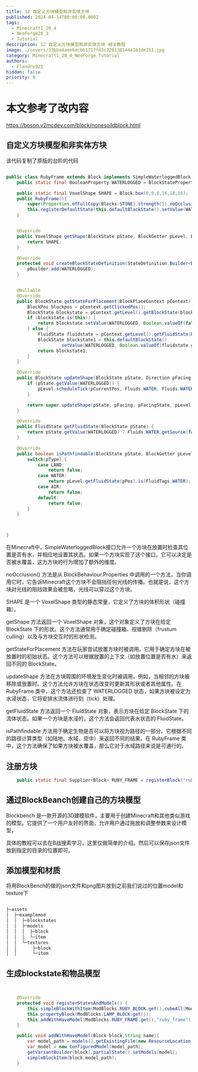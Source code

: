 ```yaml
---
title: 12 自定义方块模型和非实体方块
published: 2024-04-14T00:00:00.000Z
tags:
  - Minecraft1_20_4
  - NeoForge20_3
  - Tutorial
description: 12 自定义方块模型和非实体方块 相关教程
image: ./covers/33bba4aee6ecbb1717f43c720138144e1b1de251.jpg
category: Minecraft1_20_4_NeoForge_Tutorial
authors:
  - Flandre923
hidden: false
priority: 0
---
```

# 本文参考了改内容

https://boson.v2mcdev.com/block/nonesoildblock.html


## 自定义方块模型和非实体方块

该代码复制了原版的台阶的代码

```java

public class RubyFrame extends Block implements SimpleWaterloggedBlock {
    public static final BooleanProperty WATERLOGGED = BlockStateProperties.WATERLOGGED;

    public static final VoxelShape SHAPE = Block.box(0,0,0,16,18,16);
    public RubyFrame(){
        super(Properties.ofFullCopy(Blocks.STONE).strength(5).noOcclusion());
        this.registerDefaultState(this.defaultBlockState().setValue(WATERLOGGED, Boolean.valueOf(false)));
    }


    @Override
    public VoxelShape getShape(BlockState pState, BlockGetter pLevel, BlockPos pPos, CollisionContext pContext) {
        return SHAPE;
    }

    @Override
    protected void createBlockStateDefinition(StateDefinition.Builder<Block, BlockState> pBuilder) {
        pBuilder.add(WATERLOGGED);
    }


    @Nullable
    @Override
    public BlockState getStateForPlacement(BlockPlaceContext pContext) {
        BlockPos blockpos = pContext.getClickedPos();
        BlockState blockstate = pContext.getLevel().getBlockState(blockpos);
        if (blockstate.is(this)) {
            return blockstate.setValue(WATERLOGGED, Boolean.valueOf(false));
        } else {
            FluidState fluidstate = pContext.getLevel().getFluidState(blockpos);
            BlockState blockstate1 = this.defaultBlockState()
                    .setValue(WATERLOGGED, Boolean.valueOf(fluidstate.getType() == Fluids.WATER));
            return blockstate1;
        }
    }

    @Override
    public BlockState updateShape(BlockState pState, Direction pFacing, BlockState pFacingState, LevelAccessor pLevel, BlockPos pCurrentPos, BlockPos pFacingPos) {
        if (pState.getValue(WATERLOGGED)) {
            pLevel.scheduleTick(pCurrentPos, Fluids.WATER, Fluids.WATER.getTickDelay(pLevel));
        }

        return super.updateShape(pState, pFacing, pFacingState, pLevel, pCurrentPos, pFacingPos);
    }

    @Override
    public FluidState getFluidState(BlockState pState) {
        return pState.getValue(WATERLOGGED) ? Fluids.WATER.getSource(false) : super.getFluidState(pState);
    }

    @Override
    public boolean isPathfindable(BlockState pState, BlockGetter pLevel, BlockPos pPos, PathComputationType pType) {
        switch(pType) {
            case LAND:
                return false;
            case WATER:
                return pLevel.getFluidState(pPos).is(FluidTags.WATER);
            case AIR:
                return false;
            default:
                return false;
        }
    }



}


```

在Minecraft中，SimpleWaterloggedBlock接口允许一个方块在放置时检查其位置是否有水，并相应地设置其状态。如果一个方块实现了这个接口，它可以决定是否被水覆盖，这为方块的行为增加了额外的维度。

noOcclusion() 方法是从 BlockBehaviour.Properties 中调用的一个方法，当你调用它时，它告诉Minecraft这个方块不会阻挡任何光线的传播。也就是说，这个方块对光线的阻挡效果会被忽略，光线可以穿过这个方块。

SHAPE 是一个 VoxelShape 类型的静态常量，它定义了方块的体积形状（碰撞箱）。

getShape 方法返回一个 VoxelShape 对象，这个对象定义了方块在给定 BlockState 下的形状。这个方法通常用于确定碰撞箱、视锥剔除（frustum culling）以及与方块交互时的形状检测。

getStateForPlacement 方法在玩家尝试放置方块时被调用。它用于确定方块在被放置时的初始状态。这个方法可以根据放置的上下文（如放置位置是否有水）来返回不同的 BlockState。

updateShape 方法在方块周围的环境发生变化时被调用，例如，当相邻的方块被移除或放置时。这个方法允许方块在状态改变时更新其形状或者其他属性。在 RubyFrame 类中，这个方法还检查了 WATERLOGGED 状态，如果方块被设定为水浸状态，它将安排水流体进行刻（tick）处理。

getFluidState 方法返回一个 FluidState 对象，表示方块在给定 BlockState 下的流体状态。如果一个方块是水浸的，这个方法会返回代表水状态的 FluidState。

isPathfindable 方法用于确定生物是否可以将方块视为路径的一部分。它根据不同的路径计算类型（如陆地、水域、空中）来返回不同的结果。在 RubyFrame 类中，这个方法确保了如果方块被水覆盖，那么它对于水域路径来说是可通行的。


## 注册方块

```java
    public static final Supplier<Block> RUBY_FRAME = registerBlock("ruby_frame", RubyFrame::new);

```

## 通过BlockBeanch创建自己的方块模型

Blockbench 是一款开源的3D建模软件，主要用于创建Minecraft和其他类似游戏的模型。它提供了一个用户友好的界面，允许用户通过拖放和调整参数来设计模型，

具体的教程可以去在B战搜索学习，这里仅做简单的介绍。然后可以保存json文件放到指定的目录的位置即可。

## 添加模型和材质

将用BlockBench的做的json文件和png图片放到之前我们说过的位置model和texture下

```java

├─assets
│  ├─examplemod
│  │  ├─blockstates
│  │  ├─models
│  │  │  ├─block
│  │  │  └─item
│  │  └─textures
│  │      ├─block
│  │      └─item

```


## 生成blockstate和物品模型

```java


    @Override
    protected void registerStatesAndModels() {
        this.simpleBlockWithItem(ModBlocks.RUBY_BLOCK.get(),cubeAll(ModBlocks.RUBY_BLOCK.get()));
        this.propertyBlock(ModBlocks.LAMP_BLOCK.get());
        this.addWithHaveModel(ModBlocks.RUBY_FRAME.get(),"ruby_frame");
    }

    public void addWithHaveModel(Block block,String name){
        var model_path = models().getExistingFile(new ResourceLocation(ExampleMod.MODID,name));
        var model = new ConfiguredModel(model_path);
        getVariantBuilder(block).partialState().setModels(model);
        simpleBlockItem(block,model_path);
    }
```
